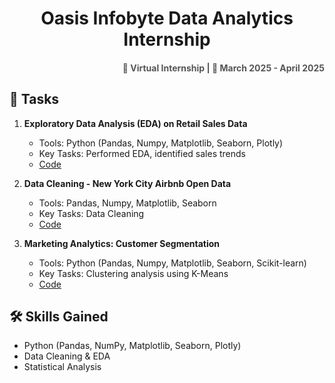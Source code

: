 
# <h1 align="center"> Oasis Infobyte Data Analytics Internship</h1>

<h4 align="right" style="font-size: 14px; color: #555;">
  📍 Virtual Internship | 📅 March 2025 - April 2025
</h4>

## 🔷 Tasks
1. **Exploratory Data Analysis (EDA) on Retail Sales Data**  
   - Tools: Python (Pandas, Numpy, Matplotlib, Seaborn, Plotly)
   - Key Tasks: Performed EDA, identified sales trends
   - [Code](./customer_segmentation.ipynb)

2. **Data Cleaning - New York City Airbnb Open Data**  
   - Tools: Pandas, Numpy, Matplotlib, Seaborn
   - Key Tasks: Data Cleaning
   - [Code](./customer_segmentation.ipynb)

3. **Marketing Analytics: Customer Segmentation**  
   - Tools: Python (Pandas, Numpy, Matplotlib, Seaborn, Scikit-learn)
   - Key Tasks: Clustering analysis using K-Means
   - [Code](./dashboard/README.md)

## 🛠 Skills Gained
- Python (Pandas, NumPy, Matplotlib, Seaborn, Plotly)
- Data Cleaning & EDA
- Statistical Analysis




